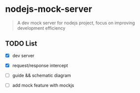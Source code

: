 # nodejs-mock-server

> A dev mock server for nodejs project, focus on improving development efficiency

## TODO List

* [x] dev server

* [x] request/response intercept 

* [ ] guide && schematic diagram

* [ ] add mock feature with mockjs 